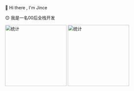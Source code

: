 <div color="#36BCF7">👏 Hi there , I'm Jince</div>

😊 我是一名00后全栈开发
<div>
<img alt="统计" src="https://github-readme-stats.vercel.app/api/top-langs/?username=jince-boy&layout=compact&theme=tokyonight" height="200px">
<img src="https://github-readme-stats.vercel.app/api?username=jince-boy&show_icons=true&theme=radical" alt="统计" height="200px">
</div>
